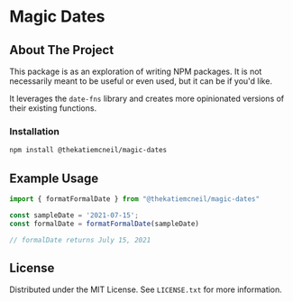 # Magic Dates

## About The Project

This package is as an exploration of writing NPM packages. It is not necessarily meant to be useful or even used, but it can be if you'd like. 

It leverages the `date-fns` library and creates more opinionated versions of their existing functions.

### Installation

```sh
npm install @thekatiemcneil/magic-dates
```

## Example Usage

```js
import { formatFormalDate } from "@thekatiemcneil/magic-dates"

const sampleDate = '2021-07-15';
const formalDate = formatFormalDate(sampleDate)

// formalDate returns July 15, 2021
```

## License

Distributed under the MIT License. See `LICENSE.txt` for more information.
